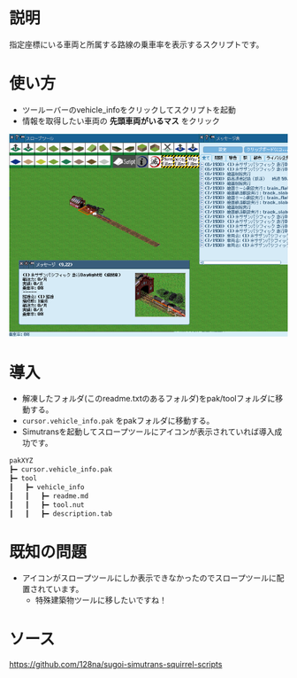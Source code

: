 # 説明

指定座標にいる車両と所属する路線の乗車率を表示するスクリプトです。


# 使い方

- ツールーバーのvehicle_infoをクリックしてスクリプトを起動
- 情報を取得したい車両の **先頭車両がいるマス** をクリック

<img src="doc/1.png">

# 導入

- 解凍したフォルダ(このreadme.txtのあるフォルダ)をpak/toolフォルダに移動する。
- `cursor.vehicle_info.pak` をpakフォルダに移動する。
- Simutransを起動してスロープツールにアイコンが表示されていれば導入成功です。

```
pakXYZ
┣━ cursor.vehicle_info.pak
┣━ tool
┃   ┣━ vehicle_info
┃   ┃   ┣━ readme.md
┃   ┃   ┣━ tool.nut
┃   ┃   ┣━ description.tab
```

# 既知の問題

- アイコンがスロープツールにしか表示できなかったのでスロープツールに配置されています。
  - 特殊建築物ツールに移したいですね！

# ソース
https://github.com/128na/sugoi-simutrans-squirrel-scripts

